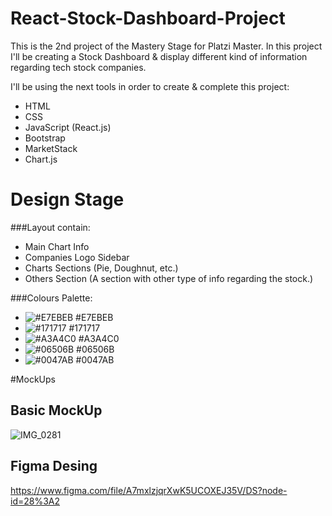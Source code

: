# React-Stock-Dashboard-Project
This is the 2nd project of the Mastery Stage for Platzi Master. 
In this project I'll be creating a Stock Dashboard &amp; display different kind of information regarding tech stock companies.

I'll be using the next tools in order to create & complete this project:
- HTML
- CSS
- JavaScript (React.js)
- Bootstrap
- MarketStack
- Chart.js

# Design Stage

 ###Layout contain:
 - Main Chart Info
 - Companies Logo Sidebar
 - Charts Sections (Pie, Doughnut, etc.)
 - Others Section (A section with other type of info regarding the stock.)

###Colours Palette:
- ![#E7EBEB](https://via.placeholder.com/15/E7EBEB/000000?text=+) #E7EBEB
- ![#171717](https://via.placeholder.com/15/171717/000000?text=+) #171717
- ![#A3A4C0](https://via.placeholder.com/15/A3A4C0/000000?text=+) #A3A4C0
- ![#06506B](https://via.placeholder.com/15/06506B/000000?text=+) #06506B
- ![#0047AB](https://via.placeholder.com/15/0047AB/000000?text=+) #0047AB

#MockUps

## Basic MockUp
![IMG_0281](https://user-images.githubusercontent.com/53961155/115936884-115a2900-a45c-11eb-851f-15299c684997.PNG)

## Figma Desing
https://www.figma.com/file/A7mxlzjqrXwK5UCOXEJ35V/DS?node-id=28%3A2
